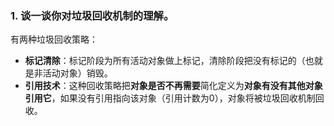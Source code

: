 ### 1. 谈一谈你对垃圾回收机制的理解。

有两种垃圾回收策略：

- **标记清除**：标记阶段为所有活动对象做上标记，清除阶段把没有标记的（也就是非活动对象）销毁。
- **引用技术**：这种回收策略把**对象是否不再需要**简化定义为**对象有没有其他对象引用它**，如果没有引用指向该对象（引用计数为0），对象将被垃圾回收机制回收。